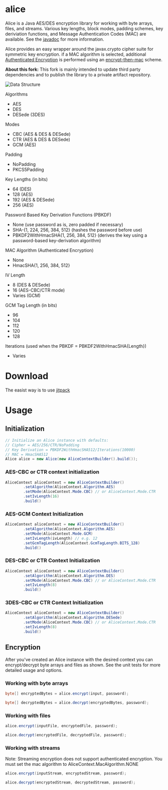 # alice
Alice is a Java AES/DES encryption library for working with byte arrays, files, and streams. Various key lengths, block modes, padding schemes, key deriviation functions, and Message Authentication Codes (MAC) are available. See the [javadoc](https://rockaport.github.io/alice) for more information.

Alice provides an easy wrapper around the javax.crypto cipher suite for symmetric key encryption. if a MAC algorithm is selected, additional [Authenticated Encryption](https://en.wikipedia.org/wiki/Authenticated_encryption) is performed using an [encrypt-then-mac](https://en.wikipedia.org/wiki/Authenticated_encryption#Encrypt-then-MAC_.28EtM.29) scheme.

**About this fork:** This fork is mainly intended to update third party dependencies and to publish the library to a private artifact repository.

![Data Structure](https://cloud.githubusercontent.com/assets/5369654/23003382/82fa26d0-f3be-11e6-8128-ce2ef6f71957.png)

Algorithms
- AES
- DES
- DESede (3DES)

Modes
- CBC (AES & DES & DESede)
- CTR (AES & DES & DESede)
- GCM (AES)

Padding
- NoPadding
- PKCS5Padding

Key Lengths (in bits)
- 64 (DES)
- 128 (AES)
- 192 (AES & DESede)
- 256 (AES)

Password Based Key Derivation Functions (PBKDF)
- None (use password as is, zero padded if necessary)
- SHA-{1, 224, 256, 384, 512} (hashes the password before use)
- PBKDF2WithHmacSHA{1, 256, 384, 512} (derives the key using a password-based key-derivation algorithm)

MAC Algorithm (Authenticated Encryption)
- None
- HmacSHA{1, 256, 384, 512}

IV Length
- 8 (DES & DESede)
- 16 (AES-CBC/CTR mode)
- Varies (GCM)

GCM Tag Length (in bits)
- 96
- 104
- 112
- 120
- 128

Iterations (used when the PBKDF = PBKDF2WithHmacSHA{Length})
- Varies

# Download
The easist way is to use [jitpack](https://jitpack.io/#rockaport/alice)

# Usage
## Initialization
```java
// Initialize an Alice instance with defaults:
// Cipher = AES/256/CTR/NoPadding
// Key Derivation = PBKDF2WithHmacSHA512/Iterations(10000)
// MAC = HmacSHA512
Alice alice = new Alice(new AliceContextBuilder().build());
```

### AES-CBC or CTR context initialization
```java
AliceContext aliceContext = new AliceContextBuilder()
        .setAlgorithm(AliceContext.Algorithm.AES)
        .setMode(AliceContext.Mode.CBC) // or AliceContext.Mode.CTR
        .setIvLength(16)
        .build()
```

### AES-GCM Context Initialization
```java
AliceContext aliceContext = new AliceContextBuilder()
        .setAlgorithm(AliceContext.Algorithm.AES)
        .setMode(AliceContext.Mode.GCM)
        .setIvLength(ivLength) // e.g. 12
        .setGcmTagLength(AliceContext.GcmTagLength.BITS_128)
        .build()
```

### DES-CBC or CTR Context Initialization
```java
AliceContext aliceContext = new AliceContextBuilder()
        .setAlgorithm(AliceContext.Algorithm.DES)
        .setMode(AliceContext.Mode.CBC) // or AliceContext.Mode.CTR
        .setIvLength(8)
        .build()
```

### 3DES-CBC or CTR Context Initialization
```java
AliceContext aliceContext = new AliceContextBuilder()
        .setAlgorithm(AliceContext.Algorithm.DESede)
        .setMode(AliceContext.Mode.CBC) // or AliceContext.Mode.CTR
        .setIvLength(8)
        .build()
```

## Encryption
After you've created an Alice instance with the desired context you can encrypt/decrypt byte arrays and files as shown. See the unit tests for more detailed usage and options.

### Working with byte arrays
```java
byte[] encryptedBytes = alice.encrypt(input, password);

byte[] decryptedBytes = alice.decrypt(encryptedBytes, password);
```

### Working with files
```java
alice.encrypt(inputFile, encryptedFile, password);

alice.decrypt(encryptedFile, decryptedFile, password);
```

### Working with streams
Note: Streaming encryption does not support authenticated encryption. You must set the mac algorithm to AliceContext.MacAlgorithm.NONE
```java
alice.encrypt(inputStream, encryptedStream, password);

alice.decrypt(encryptedStream, decryptedStream, password);
```
